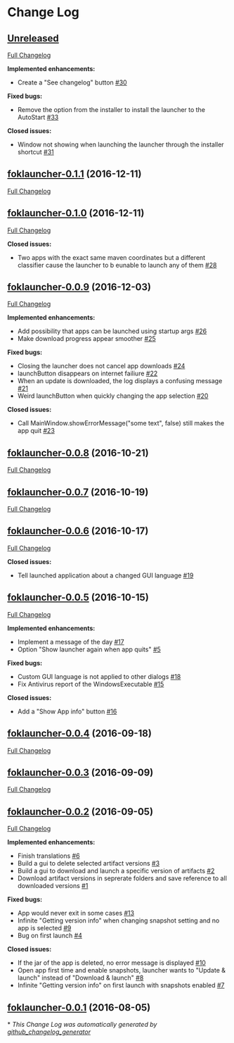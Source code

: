 # Change Log

## [Unreleased](https://github.com/vatbub/fokLauncher/tree/HEAD)

[Full Changelog](https://github.com/vatbub/fokLauncher/compare/foklauncher-0.1.1...HEAD)

**Implemented enhancements:**

- Create a "See changelog" button [\#30](https://github.com/vatbub/fokLauncher/issues/30)

**Fixed bugs:**

- Remove the option from the installer to install the launcher to the AutoStart [\#33](https://github.com/vatbub/fokLauncher/issues/33)

**Closed issues:**

- Window not showing when launching the launcher through the installer shortcut [\#31](https://github.com/vatbub/fokLauncher/issues/31)

## [foklauncher-0.1.1](https://github.com/vatbub/fokLauncher/tree/foklauncher-0.1.1) (2016-12-11)
[Full Changelog](https://github.com/vatbub/fokLauncher/compare/foklauncher-0.1.0...foklauncher-0.1.1)

## [foklauncher-0.1.0](https://github.com/vatbub/fokLauncher/tree/foklauncher-0.1.0) (2016-12-11)
[Full Changelog](https://github.com/vatbub/fokLauncher/compare/foklauncher-0.0.9...foklauncher-0.1.0)

**Closed issues:**

- Two apps with the exact same maven coordinates but a different classifier cause the launcher to b eunable to launch any of them [\#28](https://github.com/vatbub/fokLauncher/issues/28)

## [foklauncher-0.0.9](https://github.com/vatbub/fokLauncher/tree/foklauncher-0.0.9) (2016-12-03)
[Full Changelog](https://github.com/vatbub/fokLauncher/compare/foklauncher-0.0.8...foklauncher-0.0.9)

**Implemented enhancements:**

- Add possibility that apps can be launched using startup args [\#26](https://github.com/vatbub/fokLauncher/issues/26)
- Make download progress appear smoother [\#25](https://github.com/vatbub/fokLauncher/issues/25)

**Fixed bugs:**

- Closing the launcher does not cancel app downloads [\#24](https://github.com/vatbub/fokLauncher/issues/24)
- launchButton disappears on internet failiure [\#22](https://github.com/vatbub/fokLauncher/issues/22)
- When an update is downloaded, the log displays a confusing message [\#21](https://github.com/vatbub/fokLauncher/issues/21)
- Weird launchButton when quickly changing the app selection [\#20](https://github.com/vatbub/fokLauncher/issues/20)

**Closed issues:**

- Call MainWindow.showErrorMessage\("some text", false\) still makes the app quit [\#23](https://github.com/vatbub/fokLauncher/issues/23)

## [foklauncher-0.0.8](https://github.com/vatbub/fokLauncher/tree/foklauncher-0.0.8) (2016-10-21)
[Full Changelog](https://github.com/vatbub/fokLauncher/compare/foklauncher-0.0.7...foklauncher-0.0.8)

## [foklauncher-0.0.7](https://github.com/vatbub/fokLauncher/tree/foklauncher-0.0.7) (2016-10-19)
[Full Changelog](https://github.com/vatbub/fokLauncher/compare/foklauncher-0.0.6...foklauncher-0.0.7)

## [foklauncher-0.0.6](https://github.com/vatbub/fokLauncher/tree/foklauncher-0.0.6) (2016-10-17)
[Full Changelog](https://github.com/vatbub/fokLauncher/compare/foklauncher-0.0.5...foklauncher-0.0.6)

**Closed issues:**

- Tell launched application about a changed GUI language [\#19](https://github.com/vatbub/fokLauncher/issues/19)

## [foklauncher-0.0.5](https://github.com/vatbub/fokLauncher/tree/foklauncher-0.0.5) (2016-10-15)
[Full Changelog](https://github.com/vatbub/fokLauncher/compare/foklauncher-0.0.4...foklauncher-0.0.5)

**Implemented enhancements:**

- Implement a message of the day [\#17](https://github.com/vatbub/fokLauncher/issues/17)
- Option "Show launcher again when app quits" [\#5](https://github.com/vatbub/fokLauncher/issues/5)

**Fixed bugs:**

- Custom GUI language is not applied to other dialogs [\#18](https://github.com/vatbub/fokLauncher/issues/18)
- Fix Antivirus report of the WindowsExecutable [\#15](https://github.com/vatbub/fokLauncher/issues/15)

**Closed issues:**

- Add a "Show App info" button [\#16](https://github.com/vatbub/fokLauncher/issues/16)

## [foklauncher-0.0.4](https://github.com/vatbub/fokLauncher/tree/foklauncher-0.0.4) (2016-09-18)
[Full Changelog](https://github.com/vatbub/fokLauncher/compare/foklauncher-0.0.3...foklauncher-0.0.4)

## [foklauncher-0.0.3](https://github.com/vatbub/fokLauncher/tree/foklauncher-0.0.3) (2016-09-09)
[Full Changelog](https://github.com/vatbub/fokLauncher/compare/foklauncher-0.0.2...foklauncher-0.0.3)

## [foklauncher-0.0.2](https://github.com/vatbub/fokLauncher/tree/foklauncher-0.0.2) (2016-09-05)
[Full Changelog](https://github.com/vatbub/fokLauncher/compare/foklauncher-0.0.1...foklauncher-0.0.2)

**Implemented enhancements:**

- Finish translations [\#6](https://github.com/vatbub/fokLauncher/issues/6)
- Build a gui to delete selected artifact versions [\#3](https://github.com/vatbub/fokLauncher/issues/3)
- Build a gui to download and launch a specific version of artifacts [\#2](https://github.com/vatbub/fokLauncher/issues/2)
- Download artifact versions in seprerate folders and save reference to all downloaded versions [\#1](https://github.com/vatbub/fokLauncher/issues/1)

**Fixed bugs:**

- App would never exit in some cases [\#13](https://github.com/vatbub/fokLauncher/issues/13)
- Infinite "Getting version info" when changing snapshot setting and no app is selected [\#9](https://github.com/vatbub/fokLauncher/issues/9)
- Bug on first launch [\#4](https://github.com/vatbub/fokLauncher/issues/4)

**Closed issues:**

- If the jar of the app is deleted, no error message is displayed [\#10](https://github.com/vatbub/fokLauncher/issues/10)
- Open app first time and enable snapshots, launcher wants to "Update & launch" instead of "Download & launch" [\#8](https://github.com/vatbub/fokLauncher/issues/8)
- Infinite "Getting version info" on first launch with snapshots enabled [\#7](https://github.com/vatbub/fokLauncher/issues/7)

## [foklauncher-0.0.1](https://github.com/vatbub/fokLauncher/tree/foklauncher-0.0.1) (2016-08-05)


\* *This Change Log was automatically generated by [github_changelog_generator](https://github.com/skywinder/Github-Changelog-Generator)*